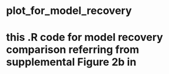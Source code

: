 # plot_for_model_recovery
# this .R code for model recovery comparison referring from supplemental Figure 2b in 
